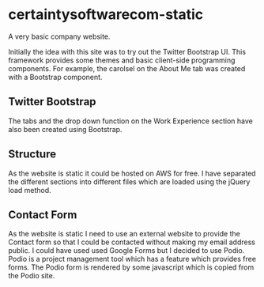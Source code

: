 certaintysoftwarecom-static
===========================

A very basic company website.  

Initially the idea with this site was to try out the Twitter Bootstrap UI.
This framework provides some themes and basic client-side programming components.
For example, the carolsel on the About Me tab was created with a Bootstrap component.

Twitter Bootstrap
-----------------
The tabs and the drop down function on the Work Experience section have also 
been created using Bootstrap.  

Structure
---------
As the website is static
it could be hosted on AWS for free.  I have separated the different sections
into different files which are loaded using the jQuery load method.


Contact Form
------------
As the website is static I need to use an external website to provide the
Contact form so that I could be contacted without making my email address public.
I could have used used Google Forms but I decided to use Podio.
Podio is a project management tool which has a feature which provides free forms.
The Podio form is rendered by some javascript which is copied from the Podio
site.
